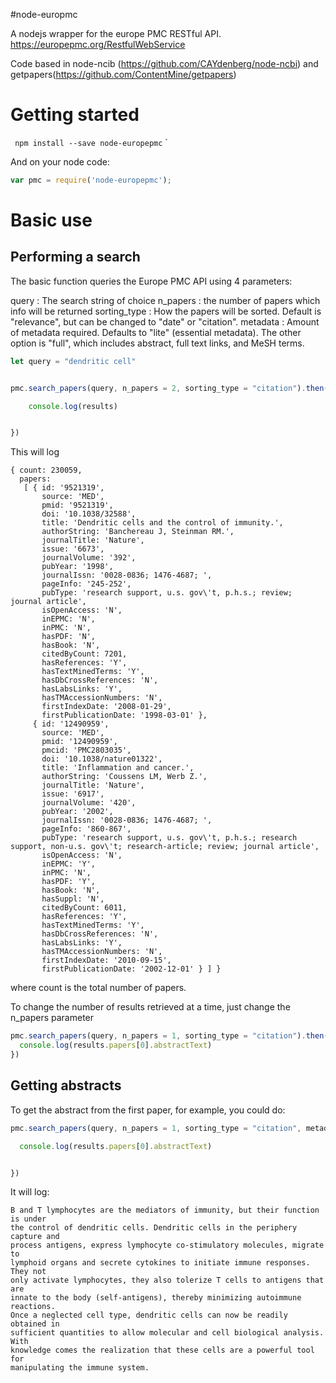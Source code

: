 #node-europmc

A nodejs wrapper for the europe PMC RESTful API.
https://europepmc.org/RestfulWebService

Code based in node-ncib (https://github.com/CAYdenberg/node-ncbi) and getpapers(https://github.com/ContentMine/getpapers)

# Getting started
`
npm install --save node-europepmc`
`

And on your node code:

```js
var pmc = require('node-europepmc');
```

# Basic use

## Performing a search

The basic function queries the Europe PMC API using 4 parameters:

query : The search string of choice
n_papers : the number of papers which info will be returned
sorting_type : How the papers will be sorted. Default is "relevance", 
but can be changed to "date" or "citation". 
metadata : Amount of metadata required. Defaults to "lite" (essential metadata).
The other option is "full", which includes abstract, full text links, and MeSH terms.

```js
let query = "dendritic cell"


pmc.search_papers(query, n_papers = 2, sorting_type = "citation").then((results) => {

    console.log(results)


})
```

This will log

```
{ count: 230059,
  papers: 
   [ { id: '9521319',
       source: 'MED',
       pmid: '9521319',
       doi: '10.1038/32588',
       title: 'Dendritic cells and the control of immunity.',
       authorString: 'Banchereau J, Steinman RM.',
       journalTitle: 'Nature',
       issue: '6673',
       journalVolume: '392',
       pubYear: '1998',
       journalIssn: '0028-0836; 1476-4687; ',
       pageInfo: '245-252',
       pubType: 'research support, u.s. gov\'t, p.h.s.; review; journal article',
       isOpenAccess: 'N',
       inEPMC: 'N',
       inPMC: 'N',
       hasPDF: 'N',
       hasBook: 'N',
       citedByCount: 7201,
       hasReferences: 'Y',
       hasTextMinedTerms: 'Y',
       hasDbCrossReferences: 'N',
       hasLabsLinks: 'Y',
       hasTMAccessionNumbers: 'N',
       firstIndexDate: '2008-01-29',
       firstPublicationDate: '1998-03-01' },
     { id: '12490959',
       source: 'MED',
       pmid: '12490959',
       pmcid: 'PMC2803035',
       doi: '10.1038/nature01322',
       title: 'Inflammation and cancer.',
       authorString: 'Coussens LM, Werb Z.',
       journalTitle: 'Nature',
       issue: '6917',
       journalVolume: '420',
       pubYear: '2002',
       journalIssn: '0028-0836; 1476-4687; ',
       pageInfo: '860-867',
       pubType: 'research support, u.s. gov\'t, p.h.s.; research support, non-u.s. gov\'t; research-article; review; journal article',
       isOpenAccess: 'N',
       inEPMC: 'Y',
       inPMC: 'N',
       hasPDF: 'Y',
       hasBook: 'N',
       hasSuppl: 'N',
       citedByCount: 6011,
       hasReferences: 'Y',
       hasTextMinedTerms: 'Y',
       hasDbCrossReferences: 'N',
       hasLabsLinks: 'Y',
       hasTMAccessionNumbers: 'N',
       firstIndexDate: '2010-09-15',
       firstPublicationDate: '2002-12-01' } ] }
```

where count is the total number of papers.


To change the number of results retrieved at a time, just change the n_papers parameter
```javascript
pmc.search_papers(query, n_papers = 1, sorting_type = "citation").then((results) => {
  console.log(results.papers[0].abstractText)
})
```

## Getting abstracts

To get the abstract from the first paper, for example, you could do:
        
```javascript
pmc.search_papers(query, n_papers = 1, sorting_type = "citation", metadata = "full").then((results) => {

  console.log(results.papers[0].abstractText)


})
```

It will log:

```
B and T lymphocytes are the mediators of immunity, but their function is under 
the control of dendritic cells. Dendritic cells in the periphery capture and
process antigens, express lymphocyte co-stimulatory molecules, migrate to 
lymphoid organs and secrete cytokines to initiate immune responses. They not 
only activate lymphocytes, they also tolerize T cells to antigens that are 
innate to the body (self-antigens), thereby minimizing autoimmune reactions. 
Once a neglected cell type, dendritic cells can now be readily obtained in 
sufficient quantities to allow molecular and cell biological analysis. With 
knowledge comes the realization that these cells are a powerful tool for 
manipulating the immune system.
```